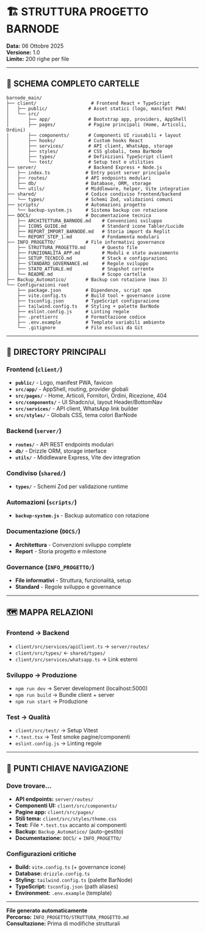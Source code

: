 # 🏗️ STRUTTURA PROGETTO BARNODE

**Data:** 06 Ottobre 2025  
**Versione:** 1.0  
**Limite:** 200 righe per file

---

## 📂 SCHEMA COMPLETO CARTELLE

```
barnode_main/
├── client/                    # Frontend React + TypeScript
│   ├── public/               # Asset statici (logo, manifest PWA)
│   └── src/
│       ├── app/              # Bootstrap app, providers, AppShell
│       ├── pages/            # Pagine principali (Home, Articoli, Ordini)
│       ├── components/       # Componenti UI riusabili + layout
│       ├── hooks/            # Custom hooks React
│       ├── services/         # API client, WhatsApp, storage
│       ├── styles/           # CSS globali, tema BarNode
│       ├── types/            # Definizioni TypeScript client
│       └── test/             # Setup test e utilities
├── server/                   # Backend Express + Node.js
│   ├── index.ts             # Entry point server principale
│   ├── routes/              # API endpoints modulari
│   ├── db/                  # Database, ORM, storage
│   └── utils/               # Middleware, helper, Vite integration
├── shared/                  # Codice condiviso frontend/backend
│   └── types/               # Schemi Zod, validazioni comuni
├── scripts/                 # Automazioni progetto
│   └── backup-system.js     # Sistema backup con rotazione
├── DOCS/                    # Documentazione tecnica
│   ├── ARCHITETTURA_BARNODE.md    # Convenzioni sviluppo
│   ├── ICONS_GUIDE.md             # Standard icone Tabler/Lucide
│   ├── REPORT_IMPORT_BARNODE.md   # Storia import da Replit
│   └── REPORT_STEP_1.md           # Fondamenta modulari
├── INFO_PROGETTO/           # File informativi governance
│   ├── STRUTTURA_PROGETTO.md      # Questo file
│   ├── FUNZIONALITÀ_APP.md        # Moduli e stato avanzamento
│   ├── SETUP_TECNICO.md           # Stack e configurazioni
│   ├── STANDARD_GOVERNANCE.md     # Regole sviluppo
│   ├── STATO_ATTUALE.md           # Snapshot corrente
│   └── README.md                  # Scopo cartella
├── Backup_Automatico/       # Backup con rotazione (max 3)
└── Configurazioni root
    ├── package.json         # Dipendenze, script npm
    ├── vite.config.ts       # Build tool + governance icone
    ├── tsconfig.json        # TypeScript configurazione
    ├── tailwind.config.ts   # Styling + palette BarNode
    ├── eslint.config.js     # Linting regole
    ├── .prettierrc          # Formattazione codice
    ├── .env.example         # Template variabili ambiente
    └── .gitignore           # File esclusi da Git
```

---

## 🎯 DIRECTORY PRINCIPALI

### Frontend (`client/`)
- **`public/`** - Logo, manifest PWA, favicon
- **`src/app/`** - AppShell, routing, provider globali
- **`src/pages/`** - Home, Articoli, Fornitori, Ordini, Ricezione, 404
- **`src/components/`** - UI Shadcn/ui, layout Header/BottomNav
- **`src/services/`** - API client, WhatsApp link builder
- **`src/styles/`** - Globals CSS, tema colori BarNode

### Backend (`server/`)
- **`routes/`** - API REST endpoints modulari
- **`db/`** - Drizzle ORM, storage interface
- **`utils/`** - Middleware Express, Vite dev integration

### Condiviso (`shared/`)
- **`types/`** - Schemi Zod per validazione runtime

### Automazioni (`scripts/`)
- **`backup-system.js`** - Backup automatico con rotazione

### Documentazione (`DOCS/`)
- **Architettura** - Convenzioni sviluppo complete
- **Report** - Storia progetto e milestone

### Governance (`INFO_PROGETTO/`)
- **File informativi** - Struttura, funzionalità, setup
- **Standard** - Regole sviluppo e governance

---

## 🗺️ MAPPA RELAZIONI

### Frontend → Backend
- `client/src/services/apiClient.ts` → `server/routes/`
- `client/src/types/` ← `shared/types/`
- `client/src/services/whatsapp.ts` → Link esterni

### Sviluppo → Produzione
- `npm run dev` → Server development (localhost:5000)
- `npm run build` → Bundle client + server
- `npm run start` → Produzione

### Test → Qualità
- `client/src/test/` → Setup Vitest
- `*.test.tsx` → Test smoke pagine/componenti
- `eslint.config.js` → Linting regole

---

## 📍 PUNTI CHIAVE NAVIGAZIONE

### Dove trovare...
- **API endpoints:** `server/routes/`
- **Componenti UI:** `client/src/components/`
- **Pagine app:** `client/src/pages/`
- **Stili tema:** `client/src/styles/theme.css`
- **Test:** File `*.test.tsx` accanto ai componenti
- **Backup:** `Backup_Automatico/` (auto-gestito)
- **Documentazione:** `DOCS/` + `INFO_PROGETTO/`

### Configurazioni critiche
- **Build:** `vite.config.ts` (+ governance icone)
- **Database:** `drizzle.config.ts`
- **Styling:** `tailwind.config.ts` (palette BarNode)
- **TypeScript:** `tsconfig.json` (path aliases)
- **Environment:** `.env.example` (template)

---

**File generato automaticamente**  
**Percorso:** `INFO_PROGETTO/STRUTTURA_PROGETTO.md`  
**Consultazione:** Prima di modifiche strutturali
